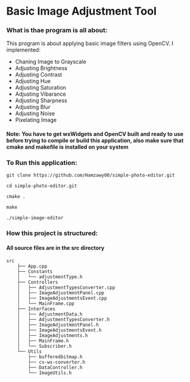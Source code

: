# Basic Image Adjustment Tool

### What is thae program is all about:

This program is about applying basic image filters using OpenCV. I implemented:

- Chaning Image to Grayscale
- Adjusting Brightness
- Adjusting Contrast
- Adjusting Hue
- Adjusting Saturation
- Adjusting Vibarance
- Adjusting Sharpness
- Adjusting Blur
- Adjusting Noise
- Pixelating Image

#### Note: You have to get wxWidgets and OpenCV built and ready to use before trying to compile or build this application, also make sure that cmake and makefile is installed on your system

### To Run this application:

```
git clone https://github.com/Hamzawy00/simple-photo-editor.git
```

```
cd simple-photo-editor.git
```

```
cmake .
```

```
make
```

```
./simple-image-editor
```

### How this project is structured:

#### All source files are in the src directory

```
src
    ├── App.cpp
    ├── Constants
    │   └── adjustmentType.h
    ├── Controllers
    │   ├── AdjustmentTypesConverter.cpp
    │   ├── ImageAdjustmentPanel.cpp
    │   ├── ImageAdjustmentsEvent.cpp
    │   └── MainFrame.cpp
    ├── Interfaces
    │   ├── AdjustmentData.h
    │   ├── AdjustmentTypesConverter.h
    │   ├── ImageAdjustmentPanel.h
    │   ├── ImageAdjustmentsEvent.h
    │   ├── ImageAdjustments.h
    │   ├── MainFrame.h
    │   └── Subscriber.h
    └── Utils
        ├── bufferedbitmap.h
        ├── cv-wx-converter.h
        ├── DataController.h
        └── ImageUtils.h
```
